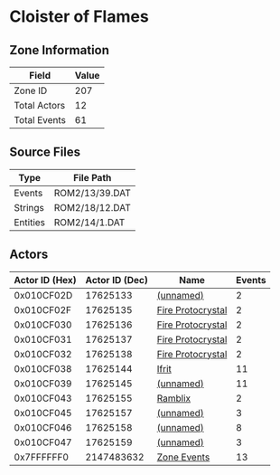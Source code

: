 # Cloister of Flames

## Zone Information

| Field        |   Value |
|--------------|---------|
| Zone ID      |     207 |
| Total Actors |      12 |
| Total Events |      61 |

## Source Files

| Type     | File Path      |
|----------|----------------|
| Events   | ROM2/13/39.DAT |
| Strings  | ROM2/18/12.DAT |
| Entities | ROM2/14/1.DAT  |

## Actors

| Actor ID (Hex)   |   Actor ID (Dec) | Name                                                         |   Events |
|------------------|------------------|--------------------------------------------------------------|----------|
| 0x010CF02D       |         17625133 | [(unnamed)](./17625133.md)                                   |        2 |
| 0x010CF02F       |         17625135 | [Fire Protocrystal](./17625135%20-%20Fire%20Protocrystal.md) |        2 |
| 0x010CF030       |         17625136 | [Fire Protocrystal](./17625136%20-%20Fire%20Protocrystal.md) |        2 |
| 0x010CF031       |         17625137 | [Fire Protocrystal](./17625137%20-%20Fire%20Protocrystal.md) |        2 |
| 0x010CF032       |         17625138 | [Fire Protocrystal](./17625138%20-%20Fire%20Protocrystal.md) |        2 |
| 0x010CF038       |         17625144 | [Ifrit](./17625144%20-%20Ifrit.md)                           |       11 |
| 0x010CF039       |         17625145 | [(unnamed)](./17625145.md)                                   |       11 |
| 0x010CF043       |         17625155 | [Ramblix](./17625155%20-%20Ramblix.md)                       |        2 |
| 0x010CF045       |         17625157 | [(unnamed)](./17625157.md)                                   |        3 |
| 0x010CF046       |         17625158 | [(unnamed)](./17625158.md)                                   |        8 |
| 0x010CF047       |         17625159 | [(unnamed)](./17625159.md)                                   |        3 |
| 0x7FFFFFF0       |       2147483632 | [Zone Events](./Zone%20Events.md)                            |       13 |